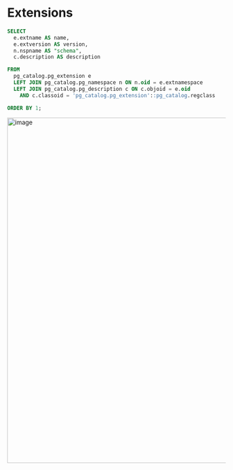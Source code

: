 # Extensions

```sql
SELECT
  e.extname AS name,
  e.extversion AS version,
  n.nspname AS "schema",
  c.description AS description

FROM
  pg_catalog.pg_extension e
  LEFT JOIN pg_catalog.pg_namespace n ON n.oid = e.extnamespace
  LEFT JOIN pg_catalog.pg_description c ON c.objoid = e.oid
    AND c.classoid = 'pg_catalog.pg_extension'::pg_catalog.regclass

ORDER BY 1;
```

<img width="796" alt="image" src="https://user-images.githubusercontent.com/926720/210601720-c25d3f18-f103-4dd5-8a1e-458433d396e7.png">
